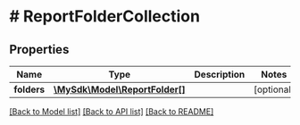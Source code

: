 # # ReportFolderCollection

## Properties

Name | Type | Description | Notes
------------ | ------------- | ------------- | -------------
**folders** | [**\MySdk\Model\ReportFolder[]**](ReportFolder.md) |  | [optional]

[[Back to Model list]](../../README.md#models) [[Back to API list]](../../README.md#endpoints) [[Back to README]](../../README.md)
